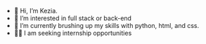 - 👋 Hi, I’m Kezia.
- 👀 I’m interested in full stack or back-end
- 🌱 I’m currently brushing up my skills with python, html, and css.
- :woman_technologist: I am seeking internship opportunities


<!---
keziakandii/keziakandii is a ✨ special ✨ repository because its `README.md` (this file) appears on your GitHub profile.
You can click the Preview link to take a look at your changes.
--->
